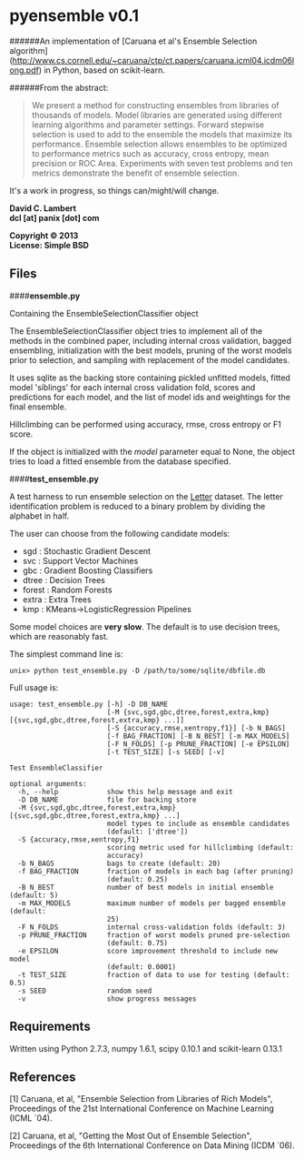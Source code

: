 pyensemble v0.1
===============

######An implementation of [Caruana et al's Ensemble Selection algorithm] (http://www.cs.cornell.edu/~caruana/ctp/ct.papers/caruana.icml04.icdm06long.pdf) in Python, based on scikit-learn.

######From the abstract:

> We present a method for constructing ensembles from libraries of thousands of models.
Model libraries are generated using different learning algorithms and parameter settings.
Forward stepwise selection is used to add to the ensemble the models that maximize its
performance.  Ensemble selection allows ensembles to be optimized to performance metrics
such as accuracy, cross entropy, mean precision or ROC Area.  Experiments with seven test
problems and ten metrics demonstrate the benefit of ensemble selection.

It's a work in progress, so things can/might/will change.

__David C. Lambert__  
__dcl [at] panix [dot] com__  

__Copyright © 2013__  
__License: Simple BSD__

Files
-----

####__ensemble.py__

Containing the EnsembleSelectionClassifier object

The EnsembleSelectionClassifier object tries to implement all of the methods in the combined
paper, including internal cross validation, bagged ensembling, initialization with the best
models, pruning of the worst models prior to selection, and sampling with replacement of the
model candidates.

It uses sqlite as the backing store containing pickled unfitted models, fitted model 'siblings'
for each internal cross validation fold, scores and predictions for each model, and the list of
model ids and weightings for the final ensemble.

Hillclimbing can be performed using accuracy, rmse, cross entropy or F1 score.

If the object is initialized with the _model_ parameter equal to None, the object tries to load
a fitted ensemble from the database specified.

####__test_ensemble.py__

A test harness to run ensemble selection on the [Letter][let_id] dataset.  The letter identification
problem is reduced to a binary problem by dividing the alphabet in half.

The user can choose from the following candidate models:

*    sgd     : Stochastic Gradient Descent
*    svc     : Support Vector Machines
*    gbc     : Gradient Boosting Classifiers
*    dtree   : Decision Trees
*    forest  : Random Forests
*    extra   : Extra Trees
*    kmp     : KMeans->LogisticRegression Pipelines

Some model choices are __very slow__.  The default is to use decision trees, which are reasonably fast.

The simplest command line is:

    unix> python test_ensemble.py -D /path/to/some/sqlite/dbfile.db
    
Full usage is:

```
usage: test_ensemble.py [-h] -D DB_NAME
                        [-M {svc,sgd,gbc,dtree,forest,extra,kmp} [{svc,sgd,gbc,dtree,forest,extra,kmp} ...]]
                        [-S {accuracy,rmse,xentropy,f1}] [-b N_BAGS]
                        [-f BAG_FRACTION] [-B N_BEST] [-m MAX_MODELS]
                        [-F N_FOLDS] [-p PRUNE_FRACTION] [-e EPSILON]
                        [-t TEST_SIZE] [-s SEED] [-v]

Test EnsembleClassifier

optional arguments:
  -h, --help            show this help message and exit
  -D DB_NAME            file for backing store
  -M {svc,sgd,gbc,dtree,forest,extra,kmp} [{svc,sgd,gbc,dtree,forest,extra,kmp} ...]
                        model types to include as ensemble candidates
                        (default: ['dtree'])
  -S {accuracy,rmse,xentropy,f1}
                        scoring metric used for hillclimbing (default:
                        accuracy)
  -b N_BAGS             bags to create (default: 20)
  -f BAG_FRACTION       fraction of models in each bag (after pruning)
                        (default: 0.25)
  -B N_BEST             number of best models in initial ensemble (default: 5)
  -m MAX_MODELS         maximum number of models per bagged ensemble (default:
                        25)
  -F N_FOLDS            internal cross-validation folds (default: 3)
  -p PRUNE_FRACTION     fraction of worst models pruned pre-selection
                        (default: 0.75)
  -e EPSILON            score improvement threshold to include new model
                        (default: 0.0001)
  -t TEST_SIZE          fraction of data to use for testing (default: 0.5)
  -s SEED               random seed
  -v                    show progress messages
```

[let_id]:<http://archive.ics.uci.edu/ml/datasets/Letter+Recognition>


Requirements
------------

Written using Python 2.7.3, numpy 1.6.1, scipy 0.10.1 and scikit-learn 0.13.1


References
----------
[1] Caruana, et al, "Ensemble Selection from Libraries of Rich Models", Proceedings of the 21st International Conference on Machine Learning (ICML `04).
    
[2] Caruana, et al, "Getting the Most Out of Ensemble Selection", Proceedings of the 6th International Conference on Data Mining (ICDM `06).
    


